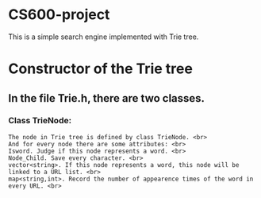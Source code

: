 # CS600-project
  This is a simple search engine implemented with Trie tree.
# Constructor of the Trie tree
## In the file Trie.h, there are two classes.
###    Class TrieNode:
    The node in Trie tree is defined by class TrieNode. <br>
    And for every node there are some attributes: <br>
    Isword. Judge if this node represents a word. <br>
    Node_Child. Save every character. <br>
    vector<string>. If this node represents a word, this node will be linked to a URL list. <br>
    map<string,int>. Record the number of appearence times of the word in every URL. <br>
    
